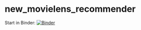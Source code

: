 # new_movielens_recommender

Start in Binder: [![Binder](https://mybinder.org/badge_logo.svg)](https://mybinder.org/v2/gh/DrDhao/new_movielens_recommender/HEAD?labpath=new_recommender_system.ipynb)
